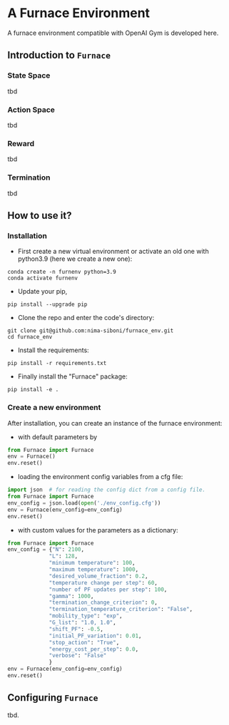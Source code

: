 # A Furnace Environment
A furnace environment compatible with OpenAI Gym is developed here.

## Introduction to ```Furnace```
### State Space
tbd
### Action Space
tbd
### Reward
tbd
### Termination
tbd
## How to use it?
### Installation 
* First create a new virtual environment or activate an old one with python3.9 (here we create a new one):
```commandline
conda create -n furnenv python=3.9
conda activate furnenv
```
* Update your pip,
```commandline
pip install --upgrade pip
```
* Clone the repo and enter the code's directory:
```commandline
git clone git@github.com:nima-siboni/furnace_env.git
cd furnace_env
```
* Install the requirements:
```commandline
pip install -r requirements.txt
```

* Finally install the "Furnace" package:
```commandline
pip install -e .
```
### Create a new environment
After installation, you can create an instance of the furnace environment:
* with default parameters by
```python
from Furnace import Furnace
env = Furnace()
env.reset()
```
* loading the environment config variables from a cfg file:
```python
import json  # for reading the config dict from a config file.
from Furnace import Furnace
env_config = json.load(open('./env_config.cfg'))
env = Furnace(env_config=env_config)
env.reset()
```
* with custom values for the parameters as a dictionary:
```python
from Furnace import Furnace
env_config = {"N": 2100,
             "L": 128,
             "minimum temperature": 100,
             "maximum temperature": 1000,
             "desired_volume_fraction": 0.2,
             "temperature change per step": 60,
             "number of PF updates per step": 100,
             "gamma": 1000,
             "termination_change_criterion": 0,
             "termination_temperature_criterion": "False",
             "mobility_type": "exp",
             "G_list": "1.0, 1.0",
             "shift_PF": -0.5,
             "initial_PF_variation": 0.01,
             "stop_action": "True",
             "energy_cost_per_step": 0.0,
             "verbose": "False"
             }
env = Furnace(env_config=env_config)
env.reset()
```

## Configuring ```Furnace```
tbd.
